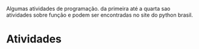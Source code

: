 Algumas atividades de programação.
da primeira até a quarta sao atividades sobre função e podem ser encontradas no site do python brasil.
# Atividades
